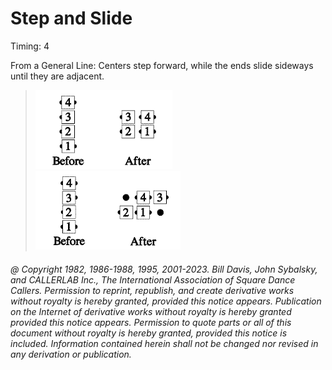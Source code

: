 
# Step and Slide

Timing: 4

From a General Line: Centers step forward, while the ends slide sideways until they are
adjacent.

> 
> ![alt](step_and_slide_1a.png)![alt](step_and_slide_1b.png)  
> ![alt](step_and_slide_1c.png)![alt](step_and_slide_1d.png)
> 

###### @ Copyright 1982, 1986-1988, 1995, 2001-2023. Bill Davis, John Sybalsky, and CALLERLAB Inc., The International Association of Square Dance Callers. Permission to reprint, republish, and create derivative works without royalty is hereby granted, provided this notice appears. Publication on the Internet of derivative works without royalty is hereby granted provided this notice appears. Permission to quote parts or all of this document without royalty is hereby granted, provided this notice is included. Information contained herein shall not be changed nor revised in any derivation or publication.
